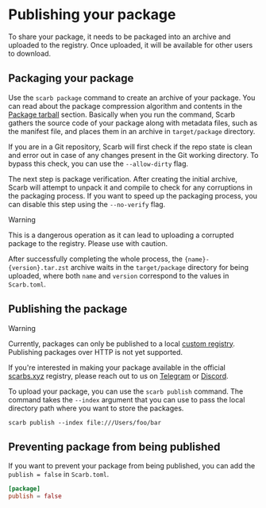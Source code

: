 # Publishing your package

To share your package, it needs to be packaged into an archive and uploaded to the registry.
Once uploaded, it will be available for other users to download.

## Packaging your package

Use the `scarb package` command to create an archive of your package.
You can read about the package compression algorithm and contents in the [Package tarball](./package-tarball) section.
Basically when you run the command, Scarb gathers the source code of your package along with metadata files, such as the manifest file, and places them in an archive in `target/package` directory.

If you are in a Git repository, Scarb will first check if the repo state is clean and error out in case of any changes present in the Git working directory.
To bypass this check, you can use the `--allow-dirty` flag.

The next step is package verification.
After creating the initial archive, Scarb will attempt to unpack it and compile to check for any corruptions in the packaging process.
If you want to speed up the packaging process, you can disable this step using the `--no-verify` flag.

> [!WARNING]
> This is a dangerous operation as it can lead to uploading a corrupted package to the registry.
> Please use with caution.

After successfully completing the whole process, the `{name}-{version}.tar.zst` archive waits in the `target/package` directory for being uploaded, where both `name` and `version` correspond to the values in `Scarb.toml`.

## Publishing the package

> [!WARNING]
> Currently, packages can only be published to a local [custom registry](./custom-registry.md).
> Publishing packages over HTTP is not yet supported.
>
> If you're interested in making your package available in the official [scarbs.xyz](https://scarbs.xyz) registry,
> please reach out to us on [Telegram](https://t.me/scarbs_xyz) or [Discord](https://discord.gg/7YXj4Z2).

To upload your package, you can use the `scarb publish` command.
The command takes the `--index` argument that you can use to pass the local directory path where you want to store the packages.

```shell
scarb publish --index file:///Users/foo/bar
```

## Preventing package from being published

If you want to prevent your package from being published, you can add the `publish = false` in `Scarb.toml`.

```toml
[package]
publish = false
```

